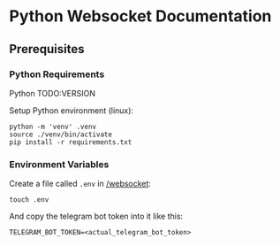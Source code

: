 # Python Websocket Documentation

## Prerequisites 

### Python Requirements

Python TODO:VERSION

Setup Python environment (linux):
```shell
python -m 'venv' .venv
source ./venv/bin/activate
pip install -r requirements.txt
```

### Environment Variables

Create a file called `.env` in [/websocket](../websocket):
```shell
touch .env
```

And copy the telegram bot token into it like this:
```dotenv
TELEGRAM_BOT_TOKEN=<actual_telegram_bot_token>
```
